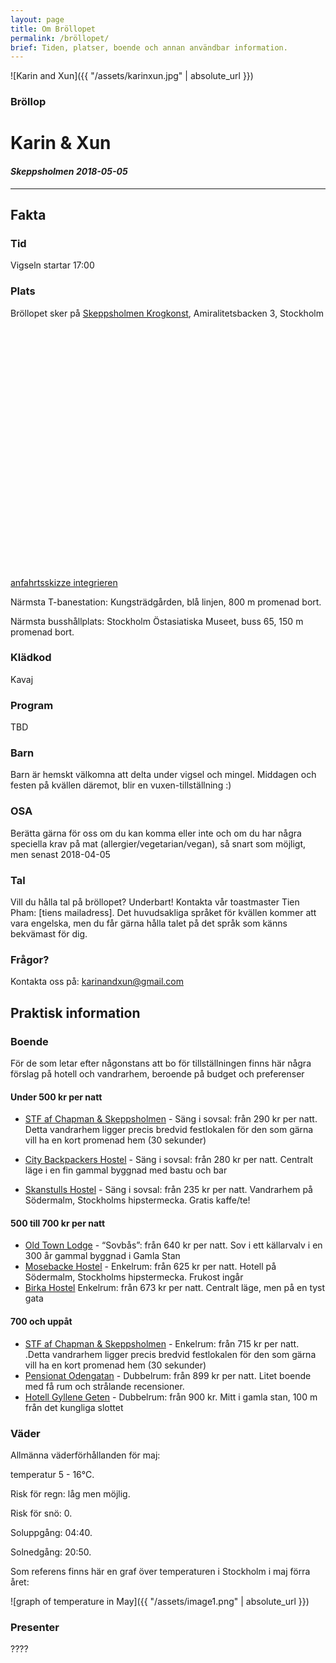 ```yaml
---
layout: page
title: Om Bröllopet 
permalink: /bröllopet/
brief: Tiden, platser, boende och annan användbar information. 
---
```

![Karin and Xun]({{ "/assets/karinxun.jpg" | absolute_url }})

### Bröllop
# **Karin & Xun**
#### *Skeppsholmen 2018-05-05*

----

## Fakta

### Tid
Vigseln startar 17:00

### Plats
Bröllopet sker på [Skeppsholmen Krogkonst](http://www.krogkonst.se/), Amiralitetsbacken 3, Stockholm

<script src='https://maps.googleapis.com/maps/api/js?v=3.exp&key=AIzaSyB5eZW9QSTOcMtKgJJsVnQdfUhOyV9_AZ4'></script><div style='overflow:hidden;height:400px;width:520px;'><div id='gmap_canvas' style='height:400px;width:520px;'></div><style>#gmap_canvas img{max-width:none!important;background:none!important}</style></div> <a href='https://anfahrtsskizze-erstellen.com/'>anfahrtsskizze integrieren</a> <script type='text/javascript' src='https://embedmaps.com/google-maps-authorization/script.js?id=f1ad4aa9bc4f01746b134ce3ca1e91731b85a502'></script><script type='text/javascript'>function init_map(){var myOptions = {zoom:13,center:new google.maps.LatLng(59.3254943,18.081355099999996),mapTypeId: google.maps.MapTypeId.ROADMAP};map = new google.maps.Map(document.getElementById('gmap_canvas'), myOptions);marker = new google.maps.Marker({map: map,position: new google.maps.LatLng(59.3254943,18.081355099999996)});infowindow = new google.maps.InfoWindow({content:'<strong>Skeppsholmen Krogkonst</strong><br>Amiralitetsbacken 3<br> Stockholm<br>'});google.maps.event.addListener(marker, 'click', function(){infowindow.open(map,marker);});infowindow.open(map,marker);}google.maps.event.addDomListener(window, 'load', init_map);</script>

Närmsta T-banestation: Kungsträdgården, blå linjen, 800 m promenad bort.

Närmsta busshållplats: Stockholm Östasiatiska Museet, buss 65, 150 m promenad bort.


### Klädkod
Kavaj

### Program
TBD

### Barn
Barn är hemskt välkomna att delta under vigsel och  mingel. Middagen och festen på kvällen däremot, blir en vuxen-tillställning :)

### OSA
Berätta gärna för oss om du kan komma eller inte och om du har några speciella krav på mat (allergier/vegetarian/vegan), så snart som möjligt, men senast 2018-04-05

### Tal
Vill du hålla tal på bröllopet? Underbart! Kontakta vår toastmaster Tien Pham: [tiens mailadress]. Det huvudsakliga språket för kvällen kommer att vara engelska, men du får gärna hålla talet på det språk som känns bekvämast för dig.

### Frågor?
Kontakta oss på: karinandxun@gmail.com

## Praktisk information

### Boende
För de som letar efter någonstans att bo för tillställningen finns här några förslag på hotell och vandrarhem, beroende på budget och preferenser

#### Under 500 kr per natt
* [STF af Chapman & Skeppsholmen](https://www.svenskaturistforeningen.se/anlaggningar/stf-stockholmaf-chapman-skeppsholmen-vandrarhem-huset/) -
Säng i sovsal: från 290 kr per natt. Detta vandrarhem ligger precis bredvid festlokalen för den som gärna vill ha en kort promenad hem (30 sekunder)

* [City Backpackers Hostel](https://www.citybackpackers.org/) -
Säng i sovsal: från 280 kr per natt. Centralt läge i en fin gammal byggnad med bastu och bar
* [Skanstulls Hostel](https://www.skanstulls.se/) -
Säng i sovsal: från 235 kr per natt. Vandrarhem på Södermalm, Stockholms hipstermecka. Gratis kaffe/te!

#### 500 till 700 kr per natt
* [Old Town Lodge](http://oldtownlodge.se/) -
“Sovbås”: från 640 kr per natt. Sov i ett källarvalv i en 300 år gammal byggnad i Gamla Stan
* [Mosebacke Hostel](http://www.mosebackehostel.se/) -
Enkelrum: från 625 kr per natt. Hotell på Södermalm, Stockholms hipstermecka. Frukost ingår
* [Birka Hostel](http://www.birkahostel.se/)
Enkelrum: från 673 kr per natt. Centralt läge, men på en tyst gata

#### 700 och uppåt
* [STF af Chapman & Skeppsholmen](https://www.svenskaturistforeningen.se/anlaggningar/stf-stockholmaf-chapman-skeppsholmen-vandrarhem-huset/) -
Enkelrum: från 715 kr per natt. .Detta vandrarhem ligger precis bredvid festlokalen för den som gärna vill ha en kort promenad hem (30 sekunder)
* [Pensionat Odengatan](https://www.booking.com/hotel/se/pensionat-oden-vasastan.sv.html) -
Dubbelrum: från 899 kr per natt. Litet boende med få rum och strålande recensioner.
* [Hotell Gyllene Geten](http://goldengoat.se/) -
Dubbelrum: från 900 kr. Mitt i gamla stan, 100 m från det kungliga slottet

### Väder
Allmänna väderförhållanden för maj:

temperatur 5 - 16°C.

Risk för regn: låg men möjlig.

Risk för snö: 0.

Soluppgång: 04:40.

Solnedgång: 20:50.

Som referens finns här en graf över temperaturen i Stockholm i maj förra året:

![graph of temperature in May]({{ "/assets/image1.png" | absolute_url }})

### Presenter
????

